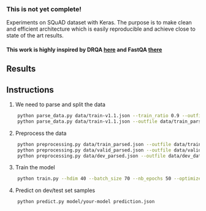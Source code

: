 ### This is not yet complete!

Experiments on SQuAD dataset with Keras.
The purpose is to make clean and efficient architecture which is easily reproducible and achieve close to state of the art results.

#### This work is highly inspired by DRQA [here](https://arxiv.org/abs/1704.00051) and FastQA [there](https://arxiv.org/abs/1703.04816)

## Results 

 

## Instructions

1. We need to parse and split the data
```sh
    python parse_data.py data/train-v1.1.json --train_ratio 0.9 --outfile data/train_parsed.json --outfile_valid data/valid_parsed.json
    python parse_data.py data/train-v1.1.json --outfile data/train_parsed.json
```

2. Preprocess the data
```sh
    python preprocessing.py data/train_parsed.json --outfile data/train_data.pkl
    python preprocessing.py data/valid_parsed.json --outfile data/valid_data.pkl
    python preprocessing.py data/dev_parsed.json --outfile data/dev_data.pkl
```

3. Train the model
```sh
    python train.py --hdim 40 --batch_size 70 --nb_epochs 50 --optimizer adam --dropout 0.2
```

4. Predict on dev/test set samples
```sh
    python predict.py model/your-model prediction.json
```




